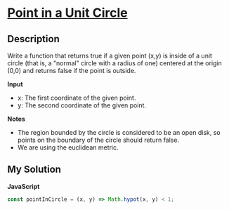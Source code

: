 # [Point in a Unit Circle](https://www.codewars.com/kata/58da7ae9b340a2440500009c)

## Description

Write a function that returns true if a given point (x,y) is inside of a unit circle (that is, a "normal" circle with a radius of one) centered at the origin (0,0) and returns false if the point is outside.

**Input**

- x: The first coordinate of the given point.
- y: The second coordinate of the given point.

**Notes**

- The region bounded by the circle is considered to be an open disk, so points on the boundary of the circle should return false.
- We are using the euclidean metric.

## My Solution

**JavaScript**

```js
const pointInCircle = (x, y) => Math.hypot(x, y) < 1;
```
